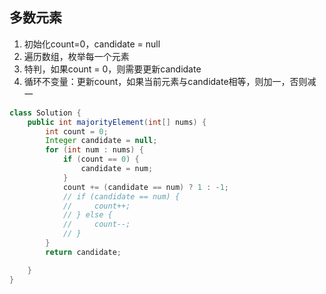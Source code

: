 ## 多数元素

1. 初始化count=0，candidate = null
2. 遍历数组，枚举每一个元素
3. 特判，如果count = 0，则需要更新candidate
4. 循环不变量：更新count，如果当前元素与candidate相等，则加一，否则减一

~~~java
class Solution {
    public int majorityElement(int[] nums) {
        int count = 0;
        Integer candidate = null;
        for (int num : nums) {
            if (count == 0) {
                candidate = num;
            }
            count += (candidate == num) ? 1 : -1;
            // if (candidate == num) {
            //     count++;
            // } else {
            //     count--;
            // }
        }
        return candidate;

    }
}
~~~

